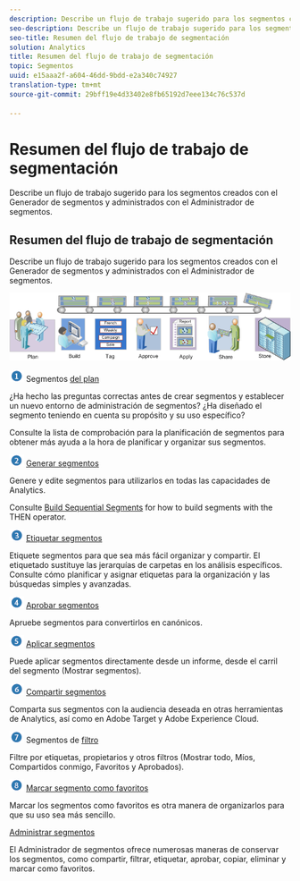 ```yaml
---
description: Describe un flujo de trabajo sugerido para los segmentos creados con el Generador de segmentos y administrados con el Administrador de segmentos.
seo-description: Describe un flujo de trabajo sugerido para los segmentos creados con el Generador de segmentos y administrados con el Administrador de segmentos.
seo-title: Resumen del flujo de trabajo de segmentación
solution: Analytics
title: Resumen del flujo de trabajo de segmentación
topic: Segmentos
uuid: e15aaa2f-a604-46dd-9bdd-e2a340c74927
translation-type: tm+mt
source-git-commit: 29bff19e4d33402e8fb65192d7eee134c76c537d

---
```



# Resumen del flujo de trabajo de segmentación

Describe un flujo de trabajo sugerido para los segmentos creados con el Generador de segmentos y administrados con el Administrador de segmentos.

## Resumen del flujo de trabajo de segmentación

Describe un flujo de trabajo sugerido para los segmentos creados con el Generador de segmentos y administrados con el Administrador de segmentos.

<!-- 

seg_workflow.xml

 -->

![](assets/seg_workflow.png)


![](assets/step1_icon.png) Segmentos [ del plan](/help/components/c-segmentation/c-segmentation-workflow/seg-plan.md)

¿Ha hecho las preguntas correctas antes de crear segmentos y establecer un nuevo entorno de administración de segmentos? ¿Ha diseñado el segmento teniendo en cuenta su propósito y su uso específico?

Consulte la lista de comprobación para la planificación de segmentos para obtener más ayuda a la hora de planificar y organizar sus segmentos.

![](assets/step2_icon.png) [Generar segmentos](/help/components/c-segmentation/c-segmentation-workflow/seg-build.md)

Genere y edite segmentos para utilizarlos en todas las capacidades de Analytics.

Consulte [Build Sequential Segments](/help/components/c-segmentation/c-segmentation-workflow/seg-sequential-build.md) for how to build segments with the THEN operator.

![](assets/step3_icon.png) [ Etiquetar segmentos](/help/components/c-segmentation/c-segmentation-workflow/seg-tag.md)

Etiquete segmentos para que sea más fácil organizar y compartir. El etiquetado sustituye las jerarquías de carpetas en los análisis específicos. Consulte cómo planificar y asignar etiquetas para la organización y las búsquedas simples y avanzadas.

![](assets/step4_icon.png) [ Aprobar segmentos](/help/components/c-segmentation/c-segmentation-workflow/seg-approve.md)

Apruebe segmentos para convertirlos en canónicos.

![](assets/step5_icon.png) [ Aplicar segmentos](/help/components/c-segmentation/c-segmentation-workflow/t-seg-apply.md)

Puede aplicar segmentos directamente desde un informe, desde el carril del segmento (Mostrar segmentos).

![](assets/step6_icon.png) [ Compartir segmentos](/help/components/c-segmentation/c-segmentation-workflow/t-seg-share.md)

Comparta sus segmentos con la audiencia deseada en otras herramientas de Analytics, así como en Adobe Target y Adobe Experience Cloud.

![](assets/step7_icon.png) Segmentos de [ filtro](/help/components/c-segmentation/c-segmentation-workflow/t-seg-filter.md)

Filtre por etiquetas, propietarios y otros filtros (Mostrar todo, Míos, Compartidos conmigo, Favoritos y Aprobados).

![](assets/step8_icon.png) [ Marcar segmento como favoritos](/help/components/c-segmentation/c-segmentation-workflow/t-seg-favorite.md)

Marcar los segmentos como favoritos es otra manera de organizarlos para que su uso sea más sencillo.

[Administrar segmentos](/help/components/c-segmentation/c-segmentation-workflow/seg-manage.md)

El Administrador de segmentos ofrece numerosas maneras de conservar los segmentos, como compartir, filtrar, etiquetar, aprobar, copiar, eliminar y marcar como favoritos.
